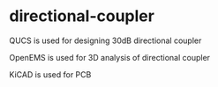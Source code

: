 # directional-coupler

QUCS is used for designing 30dB directional coupler

OpenEMS is used for 3D analysis of directional coupler

KiCAD is used for PCB 
